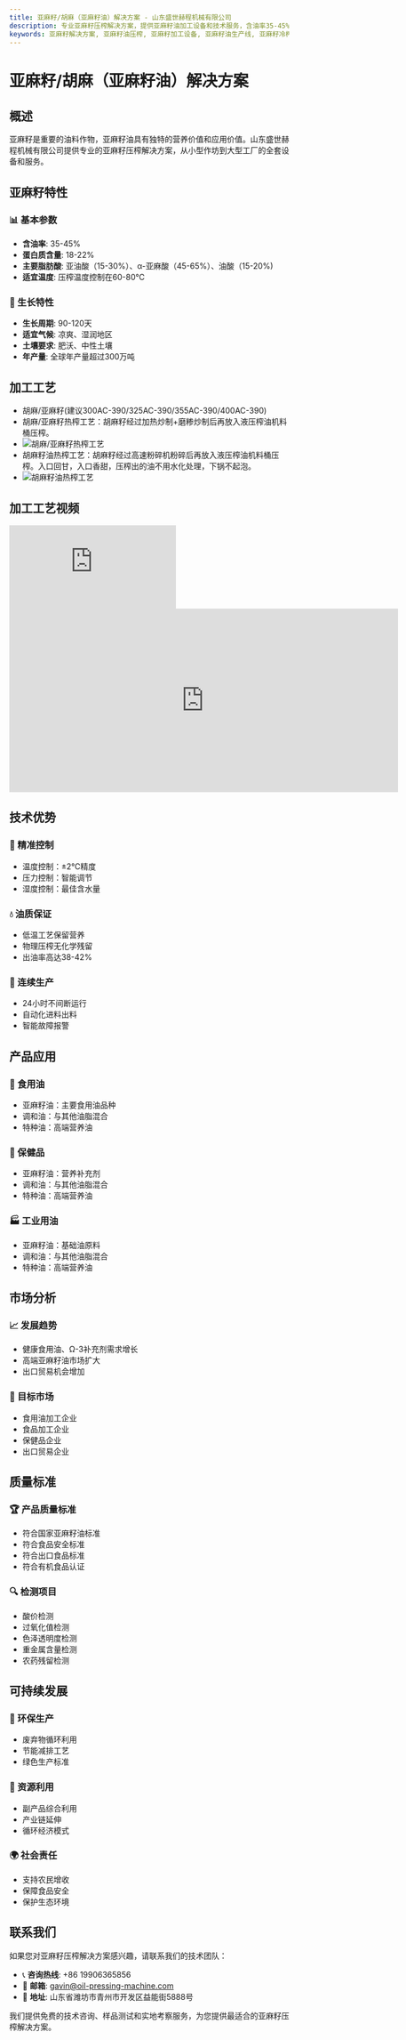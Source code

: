 ```yaml
---
title: 亚麻籽/胡麻（亚麻籽油）解决方案 - 山东盛世赫程机械有限公司
description: 专业亚麻籽压榨解决方案，提供亚麻籽油加工设备和技术服务，含油率35-45%，富含α-亚麻酸，采用冷榨工艺保留营养，满足健康食用油和Ω-3补充剂需求。
keywords: 亚麻籽解决方案, 亚麻籽油压榨, 亚麻籽加工设备, 亚麻籽油生产线, 亚麻籽冷榨工艺, 亚麻籽压榨机, 亚麻籽油提取, 亚麻籽油料加工, 亚麻籽油压榨设备, Ω-3补充剂, 胡麻油
---
```


# 亚麻籽/胡麻（亚麻籽油）解决方案

## 概述

亚麻籽是重要的油料作物，亚麻籽油具有独特的营养价值和应用价值。山东盛世赫程机械有限公司提供专业的亚麻籽压榨解决方案，从小型作坊到大型工厂的全套设备和服务。

## 亚麻籽特性

### 📊 基本参数
- **含油率**: 35-45%
- **蛋白质含量**: 18-22%
- **主要脂肪酸**: 亚油酸（15-30%）、α-亚麻酸（45-65%）、油酸（15-20%)
- **适宜温度**: 压榨温度控制在60-80℃

### 🌱 生长特性
- **生长周期**: 90-120天
- **适宜气候**: 凉爽、湿润地区
- **土壤要求**: 肥沃、中性土壤
- **年产量**: 全球年产量超过300万吨

## 加工工艺

+ 胡麻/亚麻籽(建议300AC-390/325AC-390/355AC-390/400AC-390)
 + 胡麻/亚麻籽热榨工艺：胡麻籽经过加热炒制+磨糁炒制后再放入液压榨油机料桶压榨。
 + ![胡麻/亚麻籽热榨工艺](/images/胡麻_亚麻籽热榨工艺概览_An%20Overview%20of%20the%20Hot%20Pressing%20Process%20of%20Flaxseed.png)
 + 胡麻籽油热榨工艺：胡麻籽经过高速粉碎机粉碎后再放入液压榨油机料桶压榨。入口回甘，入口香甜，压榨出的油不用水化处理，下锅不起泡。
 + ![胡麻籽油热榨工艺](/images/胡麻_亚麻籽冷榨工艺概览_An%20Overview%20of%20the%20Cold%20pressing%20Process%20of%20Flaxseed.png)
## 加工工艺视频

<div class="video-container">
  <iframe src="https://www.youtube.com/embed/g6zdZIm7aMs" frameborder="0" allow="accelerometer; autoplay; clipboard-write; encrypted-media; gyroscope; picture-in-picture" allowfullscreen></iframe>
</div>

<iframe width="700" height="330" src="https://www.youtube.com/embed/Ye3Ni2Lz9cM" frameborder="0" allow="accelerometer; autoplay; clipboard-write; encrypted-media; gyroscope; picture-in-picture" allowfullscreen></iframe>


## 技术优势

### 🎯 精准控制
- 温度控制：±2℃精度
- 压力控制：智能调节
- 湿度控制：最佳含水量

### 💧 油质保证
- 低温工艺保留营养
- 物理压榨无化学残留
- 出油率高达38-42%

### 🔄 连续生产
- 24小时不间断运行
- 自动化进料出料
- 智能故障报警

## 产品应用

### 🍳 食用油
- 亚麻籽油：主要食用油品种
- 调和油：与其他油脂混合
- 特种油：高端营养油

### 💊 保健品
- 亚麻籽油：营养补充剂
- 调和油：与其他油脂混合
- 特种油：高端营养油

### 🏭 工业用油
- 亚麻籽油：基础油原料
- 调和油：与其他油脂混合
- 特种油：高端营养油

## 市场分析

### 📈 发展趋势
- 健康食用油、Ω-3补充剂需求增长
- 高端亚麻籽油市场扩大
- 出口贸易机会增加

### 🎯 目标市场
- 食用油加工企业
- 食品加工企业
- 保健品企业
- 出口贸易企业


## 质量标准

### 🏆 产品质量标准
- 符合国家亚麻籽油标准
- 符合食品安全标准
- 符合出口食品标准
- 符合有机食品认证

### 🔍 检测项目
- 酸价检测
- 过氧化值检测
- 色泽透明度检测
- 重金属含量检测
- 农药残留检测

## 可持续发展

### 🌱 环保生产
- 废弃物循环利用
- 节能减排工艺
- 绿色生产标准

### 🔄 资源利用
- 副产品综合利用
- 产业链延伸
- 循环经济模式

### 🌍 社会责任
- 支持农民增收
- 保障食品安全
- 保护生态环境

## 联系我们

如果您对亚麻籽压榨解决方案感兴趣，请联系我们的技术团队：

- 📞 **咨询热线**: +86 19906365856
- 📧 **邮箱**: gavin@oil-pressing-machine.com
- 📍 **地址**: 山东省潍坊市青州市开发区益能街5888号

我们提供免费的技术咨询、样品测试和实地考察服务，为您提供最适合的亚麻籽压榨解决方案。